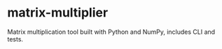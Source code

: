 # matrix-multiplier
Matrix multiplication tool built with Python and NumPy, includes CLI and tests.
